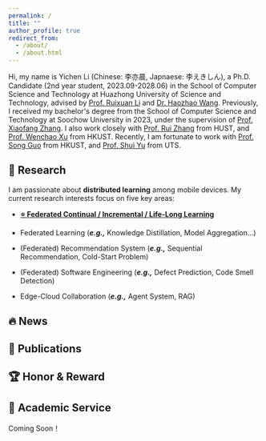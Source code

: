 ```yaml
---
permalink: /
title: ""
author_profile: true
redirect_from: 
  - /about/
  - /about.html
---
```


Hi, my name is Yichen Li (Chinese: 李亦晨, Japnaese: 李えきしん), a Ph.D. Candidate (2nd year student, 2023.09-2028.06) in the School of Computer Science and Technology at Huazhong University of Science and Technology, advised by [Prof. Ruixuan Li](https://idc.hust.edu.cn/rxli/index.htm) and [Dr. Haozhao Wang](https://wanghaozhao.mysxl.cn/). Previously, I received my bachelor's degree from the School of Computer Science and Technology at Soochow University in 2023, under the supervision of [Prof. Xiaofang Zhang](https://cn.linkedin.com/in/xiaofang-zhang-28262285). I also work closely with [Prof. Rui Zhang](https://www.ruizhang.info/) from HUST, and [Prof. Wenchao Xu](https://huasion23.github.io/) from HKUST. Recently, I am fortunate to work with [Prof. Song Guo](https://cse.hkust.edu.hk/~songguo/) from HKUST, and [Prof. Shui Yu](https://profiles.uts.edu.au/Shui.Yu) from UTS. 

## 📖 Research
I am passionate about **distributed learning** among mobile devices. My current research interests focus on five key areas:

- **<ins>⭐ Federated Continual / Incremental / Life-Long Learning</ins>** 

- Federated Learning (**_e.g.,_** Knowledge Distillation, Model Aggregation...)

- (Federated) Recommendation System (**_e.g.,_** Sequential Recommendation, Cold-Start Problem)

- (Federated) Software Engineering (**_e.g.,_** Defect Prediction, Code Smell Detection)

- Edge-Cloud Collaboration (**_e.g.,_** Agent System, RAG)



## 🔥 News

## 📝 Publications

## 🏆 Honor & Reward

## 💬 Academic Service


Coming Soon！
